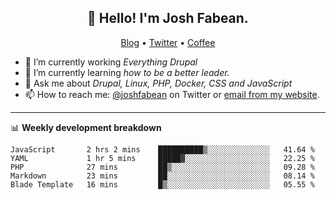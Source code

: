 <h2 align="center">👋 Hello! I'm Josh Fabean.</h2>
<p align="center">
  <a href="https://joshfabean.com">Blog</a> •
  <a href="https://twitter.com/fabean">Twitter</a> •
  <a href="https://www.buymeacoffee.com/LSxne6Yr4">Coffee</a>
</p>

- 🔭 I’m currently working *Everything Drupal*
- 🌱 I’m currently learning *how to be a better leader.*
- 💬 Ask me about *Drupal, Linux, PHP, Docker, CSS and JavaScript*
- 📫 How to reach me: [@joshfabean](https://twitter.com/joshfabean) on Twitter or [email from my website](https://joshfabean.com).

-------

📊 **Weekly development breakdown**
<!--START_SECTION:waka-->
```text
JavaScript       2 hrs 2 mins    ██████████▒░░░░░░░░░░░░░░   41.64 % 
YAML             1 hr 5 mins     █████▓░░░░░░░░░░░░░░░░░░░   22.25 % 
PHP              27 mins         ██▒░░░░░░░░░░░░░░░░░░░░░░   09.28 % 
Markdown         23 mins         ██░░░░░░░░░░░░░░░░░░░░░░░   08.14 % 
Blade Template   16 mins         █▒░░░░░░░░░░░░░░░░░░░░░░░   05.55 % 
```
<!--END_SECTION:waka-->

<!--
**fabean/fabean** is a ✨ _special_ ✨ repository because its `README.md` (this file) appears on your GitHub profile.

Here are some ideas to get you started:

- 🔭 I’m currently working on ...
- 🌱 I’m currently learning ...
- 👯 I’m looking to collaborate on ...
- 🤔 I’m looking for help with ...
- 💬 Ask me about ...
- 📫 How to reach me: ...
- 😄 Pronouns: ...
- ⚡ Fun fact: ...
-->
